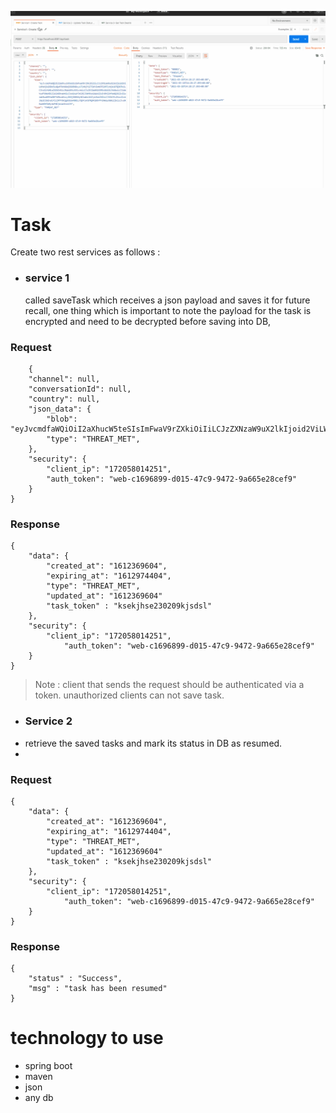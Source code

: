  ![grab-landing-page](https://github.com/surajbadhe/TaskManager/blob/master/Task_Create_Update_Get_Demo_GIF.gif)
 
 <!DOCTYPE html>
<html>
 <head>
  <meta charset="utf-8">
  <meta name="viewport" content="width=device-width, initial-scale=1.0">
   <link rel="stylesheet" href="https://stackedit.io/style.css" />
</head>

<body class="stackedit">
  <div class="stackedit__html"><h1 id="task">Task</h1>
<p>Create two rest services as follows :</p>
<ul>
<li>
<h3 id="service-1">service 1</h3>
called saveTask which receives a json payload and saves it for future recall, one thing which is important to note the payload for the task is encrypted and need to be decrypted before saving into DB,</li>
</ul>
<h3 id="Request">Request</h3>
<pre><code>    {
    "channel": null,
    "conversationId": null,
    "country": null,
    "json_data": {
        "blob": "eyJvcmdfaWQiOiI2aXhucW5teSIsImFwaV9rZXkiOiIiLCJzZXNzaW9uX2lkIjoid2ViLWMxNjk2ODk5LWQwMTUtNDdjOS05NDcyLTlhNjY1ZTI4Y2VmOTE2MTIzNjk1OTQ3OTkiLCJhcGlfdHlwZSI6InNlc3Npb24tcXVlcnkiLCJzZXJ2aWNlX3R5cGUiOiJhbGwiLCJldmVudF90eXBlIjoibG9naW4iLCJwb2xpY3kiOiJ3dV9sb2dpbiIsInBhZ2VfaWQiOiIxIiwiaW5wdXRfaXBfYWRkcmVzcyI6IjI0NS4yNCiaWxlX2Jyb3dzZXIiLCJ3ZWJfc2Vzc2lvbl9pZCI6IndlYi1jMTY5Njg5OS1kMDE1LTQ3YzktOTQ3Mi05YTY2NWUyOGNlZjkiLCJvdXRwdXRfZm9ybWF0IjoianNvbiJ9",
        "type": "THREAT_MET",
    },
    "security": {
        "client_ip": "172058014251",
        "auth_token": "web-c1696899-d015-47c9-9472-9a665e28cef9"
    }
}
</code></pre>
<h3 id="response">Response</h3>
<pre><code>{
    "data": {
        "created_at": "1612369604",
        "expiring_at": "1612974404",
        "type": "THREAT_MET",
        "updated_at": "1612369604"
        "task_token" : "ksekjhse230209kjsdsl"
    },
    "security": {
        "client_ip": "172058014251",
            "auth_token": "web-c1696899-d015-47c9-9472-9a665e28cef9"
    }
}
</code></pre>
<blockquote>
<p>Note : client that sends the request should be authenticated via a token. unauthorized clients can not save task.</p>
</blockquote>
<ul>
<li>
<h3 id="service-2">Service 2</h3>
</li>
<li>retrieve the saved tasks and mark its status in DB as resumed.</li>
<li></li>
</ul>
<h3 id="request">Request</h3>
<pre><code>{
    "data": {
        "created_at": "1612369604",
        "expiring_at": "1612974404",
        "type": "THREAT_MET",
        "updated_at": "1612369604"
        "task_token" : "ksekjhse230209kjsdsl"
    },
    "security": {
        "client_ip": "172058014251",
            "auth_token": "web-c1696899-d015-47c9-9472-9a665e28cef9"
    }
}
</code></pre>
<h3 id="response-1">Response</h3>
<pre><code>{
    "status" : "Success",
    "msg" : "task has been resumed"
}
</code></pre>
<h1 id="technology-to-use">technology to use</h1>
<ul>
<li>spring boot</li>
<li>maven</li>
<li>json</li>
<li>any db</li>
</ul>
</div>
</body>
</html>


